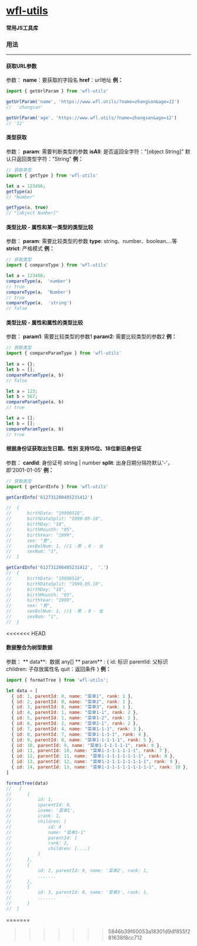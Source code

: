 # **[wfl-utils]()**

**常用JS工具库**

### 用法
****
####  获取URL参数
参数：
**name**：要获取的字段名
**href**：url地址
**例：**
```javascript
import { getUrlParam } from 'wfl-utils'

getUrlParam('name', 'https://www.wfl.utils/?name=zhangsan&age=12')
//  'zhangsan'

getUrlParam('age', 'https://www.wfl.utils/?name=zhangsan&age=12')
// '12'
```
####  类型获取
参数： 
**param**: 需要判断类型的参数
**isAll**: 是否返回全字符："[object String]" 默认只返回类型字符："String"
**例：**
```javascript
// 获取类型
import { getType } from 'wfl-utils'

let a = 123456;
getType(a)
// "Number"

getType(a, true)
// "[object Number]"
```
####  类型比较 - 属性和某一类型的类型比较
参数： 
**param**: 需要比较类型的参数
**type**: string、number、boolean....等
**strict**: 严格模式
**例：**
```javascript
// 获取类型
import { compareType } from 'wfl-utils'

let a = 123456;
compareType(a， 'number')
// true
compareType(a， 'Number')
// true
compareType(a,  'string')
// false
```
####  类型比较 - 属性和属性的类型比较
参数： 
**param1**: 需要比较类型的参数1
**param2**: 需要比较类型的参数2
**例：**
```javascript
// 获取类型
import { compareParamType } from 'wfl-utils'
	
let a = {}; 
let b = [];
compareParamType(a, b)
// false

let a = 123; 
let b = 567;
compareParamType(a, b)
// true

let a = []; 
let b = [];
compareParamType(a, b)
// true

```
####  根据身份证获取出生日期、性别 支持15位、18位新旧身份证
参数： 
**cardId**: 身份证号 string | number
**split**: 出身日期分隔符默认'-'，即‘2001-01-05’
**例：**
```javascript
// 获取类型
import { getCardInfo } from 'wfl-utils'

getCardInfo('612731200405231412')

//	{
//		birthData: "19990518",
//		birthDataSplit: "1999-05-18",
//		birthDay: "18",
//		birthMounth: "05",
//		birthYear: "1999",
//		sex: "男",
//		sexBolNum: 1, //1 -男 ，0 - 女
//		sexNum: "1",
//	}

getCardInfo('612731200405231412',  '.')
//	{
//		birthData: "19990518",
//		birthDataSplit: "1999.05.18",
//		birthDay: "18",
//		birthMounth: "05",
//		birthYear: "1999",
//		sex: "男",
//		sexBolNum: 1, //1 -男 ，0 - 女
//		sexNum: "1",
//	}

```
<<<<<<< HEAD
####  数据整合为树型数据
参数： 
** data**:  数据 any[]
** param** : {
		 id: 标识
		 parentId: 父标识
		 children: 子存放属性名
		 quit：返回条件
  }
**例：**

```javascript
import { formatTree } from 'wfl-utils';

let data = [
  { id: 1, parentId: 0, name: "菜单1", rank: 1 },
  { id: 2, parentId: 0, name: "菜单2", rank: 1 },
  { id: 3, parentId: 0, name: "菜单3", rank: 1 },
  { id: 4, parentId: 1, name: "菜单1-1", rank: 2 },
  { id: 5, parentId: 1, name: "菜单1-2", rank: 2 },
  { id: 6, parentId: 2, name: "菜单2-1", rank: 2 },
  { id: 7, parentId: 4, name: "菜单1-1-1", rank: 3 },
  { id: 8, parentId: 7, name: "菜单1-1-1-1", rank: 4 },
  { id: 9, parentId: 8, name: "菜单1-1-1-1-1", rank: 5 },
  { id: 10, parentId: 9, name: "菜单1-1-1-1-1-1", rank: 6 },
  { id: 11, parentId: 10, name: "菜单1-1-1-1-1-1-1", rank: 7 },
  { id: 12, parentId: 11, name: "菜单1-1-1-1-1-1-1-1", rank: 8 },
  { id: 13, parentId: 12, name: "菜单1-1-1-1-1-1-1-1-1", rank: 9 },
  { id: 14, parentId: 13, name: "菜单1-1-1-1-1-1-1-1-1-1", rank: 10 },
]

formatTree(data)
//	 [
//		{
//			id: 1, 
//			iparentId: 0, 
//			iname: '菜单1',
//			irank: 1,
//			children: [
//				id: 4
//				name: "菜单1-1"
//				parentId: 1
//				rank: 2,
//				children: [....]
//			]
//		},
//		{
//			id: 2, parentId: 0, name: '菜单2', rank: 1,
//			.......
//		},
//		{
//			id: 3, parentId: 0, name: '菜单3', rank: 1,
//			.......
//		}
//	]
```
=======
>>>>>>> 5846b39f60053a18301d9df855f281638f8cc712
